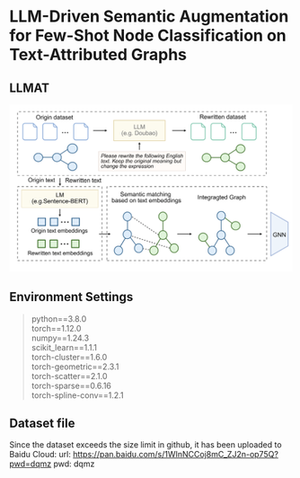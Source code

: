 # LLM-Driven Semantic Augmentation for Few-Shot Node Classification on Text-Attributed Graphs

## LLMAT
![The proposed framework](./LLMAT.png)
## Environment Settings
> python==3.8.0 \
> torch==1.12.0 \
> numpy==1.24.3 \
> scikit_learn==1.1.1 \
> torch-cluster==1.6.0 \
> torch-geometric==2.3.1 \
> torch-scatter==2.1.0 \
> torch-sparse==0.6.16 \
> torch-spline-conv==1.2.1

## Dataset file
Since the dataset exceeds the size limit in github, it has been uploaded to Baidu Cloud:
url: https://pan.baidu.com/s/1WInNCCoj8mC_ZJ2n-op75Q?pwd=dqmz pwd: dqmz
